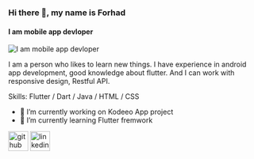 ### Hi there 👋, my name is Forhad
#### I am mobile app devloper 
![I am mobile app devloper ](https://arturssmirnovs.github.io/github-profile-readme-generator/images/banner.png)

I am a person who likes to learn new things. I have experience in android app development, good knowledge about flutter. And I can work with responsive design, Restful API.

Skills: Flutter / Dart / Java / HTML / CSS 

- 🔭 I’m currently working on Kodeeo App project 
- 🌱 I’m currently learning Flutter fremwork 


[<img src='https://cdn.jsdelivr.net/npm/simple-icons@3.0.1/icons/github.svg' alt='github' height='40'>](https://github.com/forhad35)  [<img src='https://cdn.jsdelivr.net/npm/simple-icons@3.0.1/icons/linkedin.svg' alt='linkedin' height='40'>](https://www.linkedin.com/in/forhad-ali-689b4320b/)  

